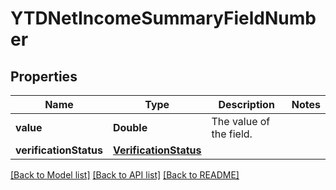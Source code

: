 # YTDNetIncomeSummaryFieldNumber

## Properties
Name | Type | Description | Notes
------------ | ------------- | ------------- | -------------
**value** | **Double** | The value of the field. | 
**verificationStatus** | [**VerificationStatus**](VerificationStatus.md) |  | 

[[Back to Model list]](../README.md#documentation-for-models) [[Back to API list]](../README.md#documentation-for-api-endpoints) [[Back to README]](../README.md)


